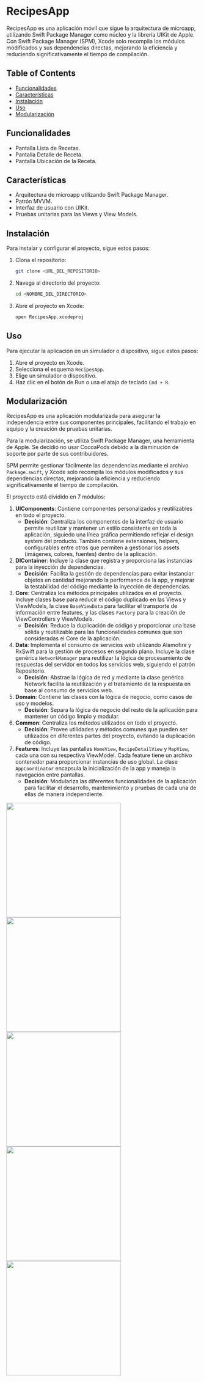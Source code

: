 # RecipesApp

RecipesApp es una aplicación móvil que sigue la arquitectura de microapp, utilizando Swift Package Manager como núcleo y la librería UIKit de Apple. Con Swift Package Manager (SPM), Xcode solo recompila los módulos modificados y sus dependencias directas, mejorando la eficiencia y reduciendo significativamente el tiempo de compilación.

## Table of Contents
- [Funcionalidades](#funcionalidades)
- [Características](#características)
- [Instalación](#instalación)
- [Uso](#uso)
- [Modularización](#modularización)

## Funcionalidades
- Pantalla Lista de Recetas.
- Pantalla Detalle de Receta.
- Pantalla Ubicación de la Receta.

## Características
- Arquitectura de microapp utilizando Swift Package Manager.
- Patrón MVVM.
- Interfaz de usuario con UIKit.
- Pruebas unitarias para las Views y View Models.

## Instalación
Para instalar y configurar el proyecto, sigue estos pasos:

1. Clona el repositorio:
    ```bash
    git clone <URL_DEL_REPOSITORIO>
    ```
2. Navega al directorio del proyecto:
    ```bash
    cd <NOMBRE_DEL_DIRECTORIO>
    ```
3. Abre el proyecto en Xcode:
    ```bash
    open RecipesApp.xcodeproj
    ```

## Uso
Para ejecutar la aplicación en un simulador o dispositivo, sigue estos pasos:

1. Abre el proyecto en Xcode.
2. Selecciona el esquema `RecipesApp`.
3. Elige un simulador o dispositivo.
4. Haz clic en el botón de Run o usa el atajo de teclado `Cmd + R`.

## Modularización
RecipesApp es una aplicación modularizada para asegurar la independencia entre sus componentes principales, facilitando el trabajo en equipo y la creación de pruebas unitarias.

Para la modularización, se utiliza Swift Package Manager, una herramienta de Apple. Se decidió no usar CocoaPods debido a la disminución de soporte por parte de sus contribuidores.

SPM permite gestionar fácilmente las dependencias mediante el archivo `Package.swift`, y Xcode solo recompila los módulos modificados y sus dependencias directas, mejorando la eficiencia y reduciendo significativamente el tiempo de compilación.

El proyecto está dividido en 7 módulos:

1. **UIComponents**: Contiene componentes personalizados y reutilizables en todo el proyecto.
    - **Decisión**: Centraliza los componentes de la interfaz de usuario permite reutilizar y mantener un estilo consistente en toda la aplicación, siguiedo una línea gráfica permitiendo reflejar el design system del producto. También contiene extensiones, helpers, configurables entre otros que permiten a gestionar los assets (imágenes, colores, fuentes) dentro de la aplicación.
2. **DIContainer**: Incluye la clase que registra y proporciona las instancias para la inyección de dependencias.
    - **Decisión**: Facilita la gestión de dependencias para evitar instanciar objetos en cantidad mejorando la performance de la app, y mejorar la testabilidad del código mediante la inyección de dependencias.
3. **Core**: Centraliza los métodos principales utilizados en el proyecto. Incluye clases base para reducir el código duplicado en las Views y ViewModels, la clase `BaseViewData` para facilitar el transporte de información entre features, y las clases `Factory` para la creación de ViewControllers y ViewModels.
    - **Decisión**: Reduce la duplicación de código y proporcionar una base sólida y reutilizable para las funcionalidades comunes que son consideradas el Core de la aplicación.
4. **Data**: Implementa el consumo de servicios web utilizando Alamofire y RxSwift para la gestión de procesos en segundo plano. Incluye la clase genérica `NetworkManager` para reutilizar la lógica de procesamiento de respuestas del servidor en todos los servicios web, siguiendo el patrón Repositorio.
    - **Decisión**: Abstrae la lógica de red y mediante la clase genérica Network facilita la reutilización y el tratamiento de la respuesta en base al consumo de servicios web.
5. **Domain**: Contiene las clases con la lógica de negocio, como casos de uso y modelos.
    - **Decisión**: Separa la lógica de negocio del resto de la aplicación para mantener un código limpio y modular.
6. **Common**: Centraliza los métodos utilizados en todo el proyecto.
    - **Decisión**: Provee utilidades y métodos comunes que pueden ser utilizados en diferentes partes del proyecto, evitando la duplicación de código.
7. **Features**: Incluye las pantallas `HomeView`, `RecipeDetailView` y `MapView`, cada una con su respectiva ViewModel. Cada feature tiene un archivo contenedor para proporcionar instancias de uso global. La clase `AppCoordinator` encapsula la inicialización de la app y maneja la navegación entre pantallas.
    - **Decisión**: Modulariza las diferentes funcionalidades de la aplicación para facilitar el desarrollo, mantenimiento y pruebas de cada una de ellas de manera independiente.

<img src="https://github.com/user-attachments/assets/14a456b5-4133-4f81-ad7c-204df3862b2a" width="300" />
<img src="https://github.com/user-attachments/assets/c73e2ca6-9a67-44c4-add6-c4cab4699eb0" width="300" />
<img src="https://github.com/user-attachments/assets/7109c144-e51d-46a7-8057-9e276e152c87" width="300" />
<img src="https://github.com/user-attachments/assets/694629f8-ec95-49b6-8f75-1e6f009826da" width="300" />
<img src="https://github.com/user-attachments/assets/8112f134-c18e-4ab4-b4ee-0442a22ee0ac" width="300" />
